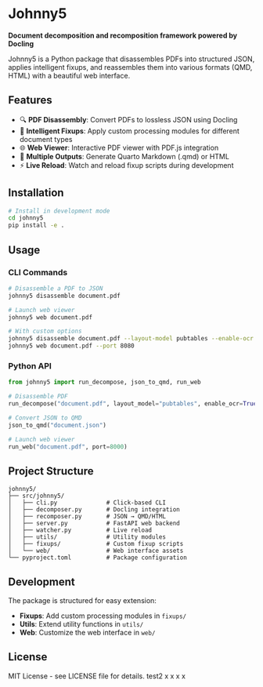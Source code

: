 # Johnny5

**Document decomposition and recomposition framework powered by Docling**

Johnny5 is a Python package that disassembles PDFs into structured JSON, applies intelligent fixups, and reassembles them into various formats (QMD, HTML) with a beautiful web interface.

## Features

- 🔍 **PDF Disassembly**: Convert PDFs to lossless JSON using Docling
- 🔧 **Intelligent Fixups**: Apply custom processing modules for different document types
- 🌐 **Web Viewer**: Interactive PDF viewer with PDF.js integration
- 📝 **Multiple Outputs**: Generate Quarto Markdown (.qmd) or HTML
- ⚡ **Live Reload**: Watch and reload fixup scripts during development

## Installation

```bash
# Install in development mode
cd johnny5
pip install -e .
```

## Usage

### CLI Commands

```bash
# Disassemble a PDF to JSON
johnny5 disassemble document.pdf

# Launch web viewer
johnny5 web document.pdf

# With custom options
johnny5 disassemble document.pdf --layout-model pubtables --enable-ocr --json-dpi 300
johnny5 web document.pdf --port 8080
```

### Python API

```python
from johnny5 import run_decompose, json_to_qmd, run_web

# Disassemble PDF
run_decompose("document.pdf", layout_model="pubtables", enable_ocr=True)

# Convert JSON to QMD
json_to_qmd("document.json")

# Launch web viewer
run_web("document.pdf", port=8000)
```

## Project Structure

```
johnny5/
├── src/johnny5/
│   ├── cli.py              # Click-based CLI
│   ├── decomposer.py       # Docling integration
│   ├── recomposer.py       # JSON → QMD/HTML
│   ├── server.py           # FastAPI web backend
│   ├── watcher.py          # Live reload
│   ├── utils/              # Utility modules
│   ├── fixups/             # Custom fixup scripts
│   └── web/                # Web interface assets
└── pyproject.toml          # Package configuration
```

## Development

The package is structured for easy extension:

- **Fixups**: Add custom processing modules in `fixups/`
- **Utils**: Extend utility functions in `utils/`
- **Web**: Customize the web interface in `web/`

## License

MIT License - see LICENSE file for details.
test2
x
x
x
x
